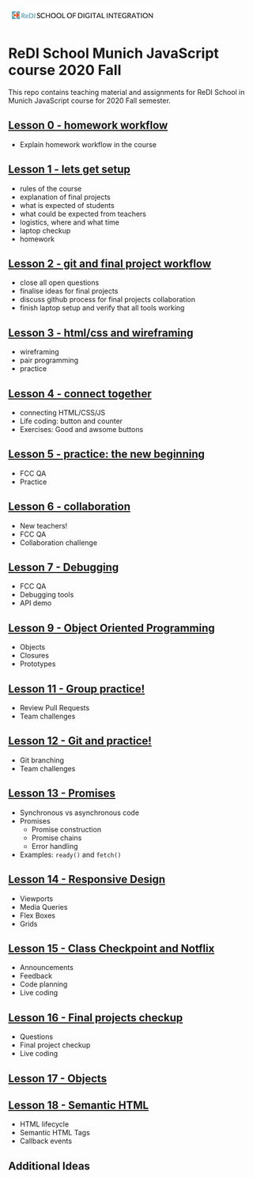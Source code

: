 ![ReDI](redi-school-logo.jpg)

# ReDI School Munich JavaScript course 2020 Fall

This repo contains teaching material and assignments for ReDI School in Munich JavaScript course for 2020 Fall semester.

## [Lesson 0 - homework workflow](https://redi-munich-frontend.github.io/js-munich-2020-fall/lessons/0_workflow/homework_workflow)

- Explain homework workflow in the course

## [Lesson 1 - lets get setup](https://redi-munich-frontend.github.io/js-munich-2020-fall/lessons/1_setup)

- rules of the course
- explanation of final projects
- what is expected of students
- what could be expected from teachers
- logistics, where and what time
- laptop checkup
- homework

## [Lesson 2 - git and final project workflow](https://redi-munich-frontend.github.io/js-munich-2020-fall/lessons/2_git_and_workflow)

- close all open questions
- finalise ideas for final projects
- discuss github process for final projects collaboration
- finish laptop setup and verify that all tools working

## [Lesson 3 - html/css and wireframing](https://redi-munich-frontend.github.io/js-munich-2020-fall/lessons/3_html_css)

- wireframing
- pair programming
- practice

## [Lesson 4 - connect together](https://redi-munich-frontend.github.io/js-munich-2020-fall/lessons/4_connect_together)

- connecting HTML/CSS/JS
- Life coding: button and counter
- Exercises: Good and awsome buttons

## [Lesson 5 - practice: the new beginning](https://redi-munich-frontend.github.io/js-munich-2020-fall/lessons/5_practice)

- FCC QA
- Practice

## [Lesson 6 - collaboration](https://redi-munich-frontend.github.io/js-munich-2020-fall/lessons/6_group_challenges)

- New teachers!
- FCC QA
- Collaboration challenge

## [Lesson 7 - Debugging](https://redi-munich-frontend.github.io/js-munich-2020-fall/lessons/7_debugging)

- FCC QA
- Debugging tools
- API demo

## [Lesson 9 - Object Oriented Programming](https://redi-munich-frontend.github.io/js-munich-2020-fall/lessons/9_oop)

- Objects
- Closures
- Prototypes

## [Lesson 11 - Group practice!](https://redi-munich-frontend.github.io/js-munich-2020-fall/lessons/11_collab_practice)

- Review Pull Requests
- Team challenges

## [Lesson 12 - Git and practice!](https://redi-munich-frontend.github.io/js-munich-2020-fall/lessons/12_git_and_practice)

- Git branching
- Team challenges

## [Lesson 13 - Promises](https://redi-munich-frontend.github.io/js-munich-2020-fall/lessons/13_promises)

- Synchronous vs asynchronous code
- Promises
  - Promise construction
  - Promise chains
  - Error handling
- Examples: `ready()` and `fetch()`

## [Lesson 14 - Responsive Design](https://redi-munich-frontend.github.io/js-munich-2020-fall/lessons/14_responsive_design)

- Viewports
- Media Queries
- Flex Boxes
- Grids

## [Lesson 15 - Class Checkpoint and Notflix](https://redi-munich-frontend.github.io/js-munich-2020-fall/lessons/15_class_checkup_notflix)

- Announcements
- Feedback
- Code planning
- Live coding

## [Lesson 16 - Final projects checkup](https://redi-munich-frontend.github.io/js-munich-2020-fall/lessons/16_fp_presentation)

- Questions
- Final project checkup
- Live coding


## [Lesson 17 - Objects](https://redi-munich-frontend.github.io/js-munich-2020-fall/lessons/16_objects)


## [Lesson 18 - Semantic HTML](https://redi-munich-frontend.github.io/js-munich-2020-fall/lessons/18_semantic_html)

- HTML lifecycle
- Semantic HTML Tags
- Callback events

## Additional Ideas
